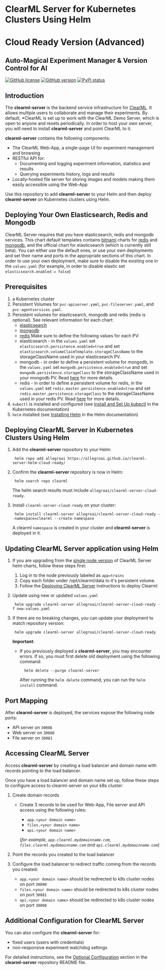 # ClearML Server for Kubernetes Clusters Using Helm
# Cloud Ready Version (Advanced)
##  Auto-Magical Experiment Manager & Version Control for AI

[![GitHub license](https://img.shields.io/badge/license-SSPL-green.svg)](https://img.shields.io/badge/license-SSPL-green.svg)
[![GitHub version](https://img.shields.io/github/release-pre/allegroai/clearml-server.svg)](https://img.shields.io/github/release-pre/allegroai/clearml-server.svg)
[![PyPI status](https://img.shields.io/badge/status-beta-yellow.svg)](https://img.shields.io/badge/status-beta-yellow.svg)

## Introduction

The **clearml-server** is the backend service infrastructure for [ClearML](https://github.com/allegroai/clearml).
It allows multiple users to collaborate and manage their experiments.
By default, *ClearML is set up to work with the ClearML Demo Server, which is open to anyone and resets periodically. 
In order to host your own server, you will need to install **clearml-server** and point ClearML to it.

**clearml-server** contains the following components:

* The ClearML Web-App, a single-page UI for experiment management and browsing
* RESTful API for:
    * Documenting and logging experiment information, statistics and results
    * Querying experiments history, logs and results
* Locally-hosted file server for storing images and models making them easily accessible using the Web-App

Use this repository to add **clearml-server** to your Helm and then deploy **clearml-server** on Kubernetes clusters using Helm.

## Deploying Your Own Elasticsearch, Redis and Mongodb

ClearML Server requires that you have elasticsearch, redis and mongodb services.
This chart default templates contains [bitnami](https://bitnami.com/) charts for [redis](https://github.com/bitnami/charts/tree/master/bitnami/redis) and [mongodb](https://github.com/bitnami/charts/tree/master/bitnami/mongodb), and the official chart for elasticsearch (which is currently still beta).
You can either use the default ones, or use your own deployments and set their name and ports in the appropriate sections of this chart.
In order to use your own deployment, make sure to disable the existing one in the `values.yaml` (for example, in order to disable elastic set `elasticsearch.enabled = false`) 

## Prerequisites

1. a Kubernetes cluster
1. Persistent Volumes for `pvc-apiserver.yaml`, `pvc-fileserver.yaml`, and `pvc-agentservices.yaml`.
1. Persistent volumes for elasticsearch, mongodb and redis (redis is optional). 
   See relevant information for each chart:
   * [elasticsearch](https://github.com/elastic/helm-charts/blob/7.6.2/elasticsearch/values.yaml)
   * [mongodb](https://github.com/bitnami/charts/tree/master/bitnami/mongodb#parameters)
   * [redis](https://github.com/bitnami/charts/tree/master/bitnami/redis#parameters)
   Make sure to define the following values for each PV: 
   * elasticsearch - in the `values.yaml` set `elasticsearch.persistence.enabled=true` and set `elasticsearch.volumeClaimTemplate.storageClassName` to the storageClassName used in your elasticsearch PV.
   * mongodb - in order to define a persistent volume for mongodb, in the `values.yaml` set `mongodb.persistence.enabled=true` and set `mongodb.persistence.storageClass` to the storageClassName used in your mongodb PV.
     Read [here](https://github.com/bitnami/charts/tree/master/bitnami/mongodb#parameters) for more details.
   * redis - in order to define a persistent volume for redis, in the `values.yaml` set `redis.master.persistence.enabled=true` and set `redis.master.persistence.storageClass` to the storageClassName used in your redis PV.
     Read [here](https://github.com/bitnami/charts/tree/master/bitnami/redis#parameters) for more details.
1. `kubectl` is installed and configured (see [Install and Set Up kubectl](https://kubernetes.io/docs/tasks/tools/install-kubectl/) in the Kubernetes documentation)
1. `helm` installed (see [Installing Helm](https://helm.sh/docs/using_helm/#installing-helm) in the Helm documentation)

## Deploying ClearML Server in Kubernetes Clusters Using Helm 
 
1. Add the **clearml-server** repository to your Helm:

        helm repo add allegroai https://allegroai.github.io/clearml-server-helm-cloud-ready/

1. Confirm the **clearml-server** repository is now in Helm:

        helm search repo clearml

    The helm search results must include `allegroai/clearml-server-cloud-ready`.

1. Install `clearml-server-cloud-ready` on your cluster:

        helm install clearml-server allegroai/clearml-server-cloud-ready --namespace=clearml --create-namespace

    A  clearml `namespace` is created in your cluster and **clearml-server** is deployed in it.
   
        
## Updating ClearML Server application using Helm

1. If you are upgrading from the [single node version](https://github.com/allegroai/clearml-server-helm) of ClearML Server helm charts, follow these steps first:

    1. Log in to the node previously labeled as `app=trains`
    1. Copy each folder under /opt/clearml/data to it's persistent volume. 
    1. Follow the [Deploying ClearML Server](##-Deploying-ClearML-Server-in-Kubernetes-Clusters-Using-Helm) instructions to deploy Clearml

1. Update using new or updated `values.yaml`
        
        helm upgrade clearml-server allegroai/clearml-server-cloud-ready -f new-values.yaml
        
1. If there are no breaking changes, you can update your deployment to match repository version:

        helm upgrade clearml-server allegroai/clearml-server-cloud-ready
   
   **Important**: 
        
    * If you previously deployed a **clearml-server**, you may encounter errors. If so, you must first delete old deployment using the following command:
    
            helm delete --purge clearml-server
            
        After running the `helm delete` command, you can run the `helm install` command.
        
## Port Mapping

After **clearml-server** is deployed, the services expose the following node ports:

* API server on `30008`
* Web server on `30080`
* File server on `30081`

## Accessing ClearML Server

Access **clearml-server** by creating a load balancer and domain name with records pointing to the load balancer.

Once you have a load balancer and domain name set up, follow these steps to configure access to clearml-server on your k8s cluster:

1. Create domain records

   * Create 3 records to be used for Web-App, File server and API access using the following rules: 
     * `app.<your domain name>` 
     * `files.<your domain name>`
     * `api.<your domain name>`
     
     (*for example, `app.clearml.mydomainname.com`, `files.clearml.mydomainname.com` and `api.clearml.mydomainname.com`*)
2. Point the records you created to the load balancer
3. Configure the load balancer to redirect traffic coming from the records you created:
     * `app.<your domain name>` should be redirected to k8s cluster nodes on port `30080`
     * `files.<your domain name>` should be redirected to k8s cluster nodes on port `30081`
     * `api.<your domain name>` should be redirected to k8s cluster nodes on port `30008`

## Additional Configuration for ClearML Server

You can also configure the **clearml-server** for:
 
* fixed users (users with credentials)
* non-responsive experiment watchdog settings
 
For detailed instructions, see the [Optional Configuration](https://github.com/allegroai/clearml-server#optional-configuration) section in the **clearml-server** repository README file.
